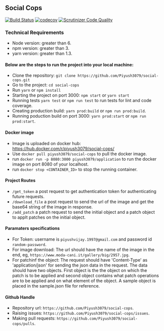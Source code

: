 ## Social Cops
[![Build Status](https://img.shields.io/travis/Piyush3079/social-cops.svg?style=rounded-square)](https://travis-ci.org/Piyush3079/social-cops) [![codecov](https://codecov.io/gh/Piyush3079/social-cops/branch/master/graph/badge.svg)](https://codecov.io/gh/Piyush3079/social-cops) [![Scrutinizer Code Quality](https://scrutinizer-ci.com/g/Piyush3079/social-cops/badges/quality-score.png?b=master)](https://scrutinizer-ci.com/g/Piyush3079/social-cops/?branch=master)

### Technical Requirements
- Node version: greater than 6.
- npm version: greater than 3.
- yarn version: greater than 1.3.
    
#### Below are the steps to run the project into your local machine:

  - Clone the repository: `git clone https://github.com/Piyush3079/social-cops.git`
  - Go to the project: `cd social-cops`
  - Run `yarn` or `npm install`
  - Starting the project on port 3000: `npm start` or `yarn start`
  - Running tests `yarn test` or `npm run test` to run tests for lint and code coverage.
  - Creating production build: `yarn prod:build` or `npm run prod:build`.
  - Running poduction build on port 3000: `yarn prod:start` or `npm run prod:start`.
 
#### Docker image
  - Image is uploaded on docker hub: https://hub.docker.com/r/piyush3079/social-cops/
  - Use `docker pull piyush3079/social-cops` to pull the docker image.
  - run `docker run -p 8080:3000 piyush3079/application` to run the docker image on port 8080 of your localhost.
  - run `docker stop <CONTAINER_ID>` to stop the running container.

#### Project Routes
  - `/get_token` a post request to get authentication token for authenticating future requests.
  - `/download_file` a post request to send the url of the image and get the base64 string of the image in response.
  - `/add_patch` a patch request to send the initial object and a patch object to applt patches on the initial object.

#### Paramaters specifications
  - For Token: username is `piyushvijay.1997@gmail.com` and password id `random-password`.
  - For image download: The url should have the name of the image in the end, eg, `https://www.moda-cani.it/gallery/big/2957.jpg`.
  - For patchinf the object: The request should have 'Content-Type' as 'application/json' for sending the json data in the request. The data should have two objects.
  First object is the the object on which the patch is to be applied and second object contains what patch operations are to be applied and on what element of the object.
  A sample object is placed in the sample.json file for reference.

#### Github Handle
  - Repository url: `https://github.com/Piyush3079/social-cops`.
  - Raising issues: `https://github.com/Piyush3079/social-cops/issues`.
  - Making pull requests: `https://github.com/Piyush3079/social-cops/pulls`.